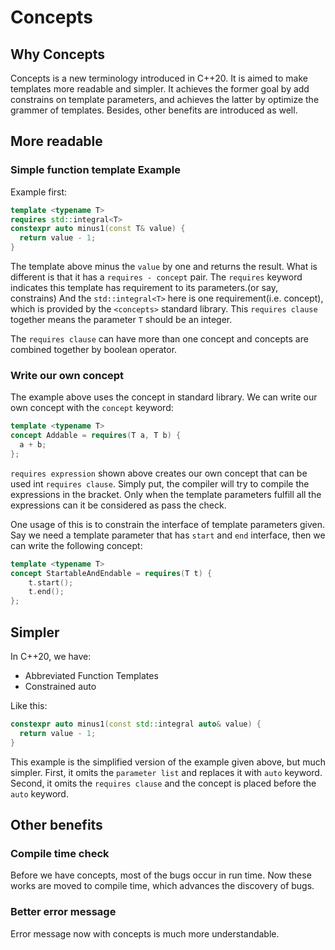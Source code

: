 # Concepts

## Why Concepts

Concepts is a new terminology introduced in C++20. It is aimed to make
templates more readable and simpler. It achieves the former goal by add
constrains on template parameters, and achieves the latter by optimize the
grammer of templates. Besides, other benefits are introduced as well.

## More readable

### Simple function template Example

Example first:

```C++
template <typename T>
requires std::integral<T>
constexpr auto minus1(const T& value) {
  return value - 1;
}
```

The template above minus the `value` by one and returns the result. What is
different is that it has a `requires - concept` pair. The `requires` keyword
indicates this template has requirement to its parameters.(or say, constrains)
And the `std::integral<T>` here is one requirement(i.e. concept), which is
provided by the `<concepts>` standard library. This `requires clause` together
means the parameter `T` should be an integer.

The `requires clause` can have more than one concept and concepts are combined
together by boolean operator.

### Write our own concept

The example above uses the concept in standard library. We can write our own
concept with the `concept` keyword:

```C++
template <typename T>
concept Addable = requires(T a, T b) {
  a + b;
};
```

`requires expression` shown above creates our own concept that can be used int
`requires clause`. Simply put, the compiler will try to compile the expressions
in the bracket. Only when the template parameters fulfill all the expressions
can it be considered as pass the check.

One usage of this is to constrain the interface of template parameters given.
Say we need a template parameter that has `start` and `end` interface, then we
can write the following concept:

```C++
template <typename T>
concept StartableAndEndable = requires(T t) {
    t.start();
    t.end();
};
```

## Simpler

In C++20, we have:

- Abbreviated Function Templates
- Constrained auto

Like this:

```C++
constexpr auto minus1(const std::integral auto& value) {
  return value - 1;
}
```

This example is the simplified version of the example given above, but much
simpler. First, it omits the `parameter list` and replaces it with `auto`
keyword. Second, it omits the `requires clause` and the concept is placed
before the `auto` keyword.

## Other benefits

### Compile time check

Before we have concepts, most of the bugs occur in run time. Now these works
are moved to compile time, which advances the discovery of bugs.

### Better error message

Error message now with concepts is much more understandable.
